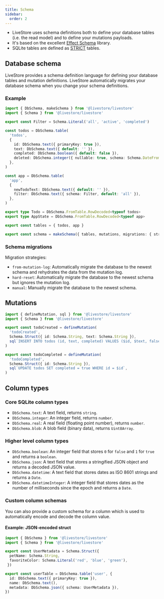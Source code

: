```yaml
---
title: Schema
sidebar:
  order: 2
---
```


- LiveStore uses schema definitions both to define your database tables (i.e. the read model) and to define your mutations payloads.
- It's based on the excellent [Effect Schema](https://effect.website/docs/schema/introduction/) library.
- SQLite tables are defined as [STRICT](https://www.sqlite.org/stricttables.html) tables.

## Database schema

LiveStore provides a schema definition language for defining your database tables and mutation definitions. LiveStore automatically migrates your database schema when you change your schema definitions.

### Example

```ts
import { DbSchema, makeSchema } from '@livestore/livestore'
import { Schema } from '@livestore/livestore'

export const Filter = Schema.Literal('all', 'active', 'completed')

const todos = DbSchema.table(
  'todos',
  {
    id: DbSchema.text({ primaryKey: true }),
    text: DbSchema.text({ default: '' }),
    completed: DbSchema.boolean({ default: false }),
    deleted: DbSchema.integer({ nullable: true, schema: Schema.DateFromNumber }),
  },
)

const app = DbSchema.table(
  'app',
  {
    newTodoText: DbSchema.text({ default: '' }),
    filter: DbSchema.text({ schema: Filter, default: 'all' }),
  },
)

export type Todo = DbSchema.FromTable.RowDecoded<typeof todos>
export type AppState = DbSchema.FromTable.RowDecoded<typeof app>

export const tables = { todos, app }

export const schema = makeSchema({ tables, mutations, migrations: { strategy: 'from-mutation-log' } })

```

### Schema migrations

Migration strategies:

- `from-mutation-log`: Automatically migrate the database to the newest schema and rehydrates the data from the mutation log.
- `hard-reset`: Automatically migrate the database to the newest schema but ignores the mutation log.
- `manual`: Manually migrate the database to the newest schema.


## Mutations


```ts
import { defineMutation, sql } from '@livestore/livestore'
import { Schema } from '@livestore/livestore'

export const todoCreated = defineMutation(
  'todoCreated',
  Schema.Struct({ id: Schema.String, text: Schema.String }),
  sql`INSERT INTO todos (id, text, completed) VALUES ($id, $text, false)`,
)

export const todoCompleted = defineMutation(
  'todoCompleted',
  Schema.Struct({ id: Schema.String }),
  sql`UPDATE todos SET completed = true WHERE id = $id`,
)
```

## Column types

### Core SQLite column types

- `DbSchema.text`: A text field, returns `string`.
- `DbSchema.integer`: An integer field, returns `number`.
- `DbSchema.real`: A real field (floating point number), returns `number`.
- `DbSchema.blob`: A blob field (binary data), returns `Uint8Array`.

### Higher level column types

- `DbSchema.boolean`: An integer field that stores `0` for `false` and `1` for `true` and returns a `boolean`.
- `DbSchema.json`: A text field that stores a stringified JSON object and returns a decoded JSON value.
- `DbSchema.datetime`: A text field that stores dates as ISO 8601 strings and returns a `Date`.
- `DbSchema.datetimeInteger`: A integer field that stores dates as the number of milliseconds since the epoch and returns a `Date`.


### Custom column schemas

You can also provide a custom schema for a column which is used to automatically encode and decode the column value.

#### Example: JSON-encoded struct

```ts
import { DbSchema } from '@livestore/livestore'
import { Schema } from '@livestore/livestore'

export const UserMetadata = Schema.Struct({ 
  petName: Schema.String,
  favoriteColor: Schema.Literal('red', 'blue', 'green'),
 })

export const userTable = DbSchema.table('user', {
  id: DbSchema.text({ primaryKey: true }),
  name: DbSchema.text(),
  metadata: DbSchema.json({ schema: UserMetadata }),
})
```
